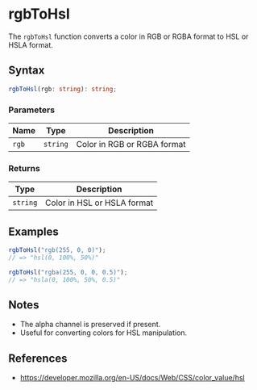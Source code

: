 # rgbToHsl

The `rgbToHsl` function converts a color in RGB or RGBA format to HSL or HSLA format.

## Syntax

```typescript
rgbToHsl(rgb: string): string;
```

### Parameters

| Name   | Type     | Description                  |
| ------ | -------- | ---------------------------- |
| `rgb`  | `string` | Color in RGB or RGBA format   |

### Returns

| Type      | Description                  |
| --------- | ---------------------------- |
| `string`  | Color in HSL or HSLA format |

## Examples

```typescript
rgbToHsl("rgb(255, 0, 0)");
// => "hsl(0, 100%, 50%)"

rgbToHsl("rgba(255, 0, 0, 0.5)");
// => "hsla(0, 100%, 50%, 0.5)"
```

## Notes

* The alpha channel is preserved if present.
* Useful for converting colors for HSL manipulation.

## References

* https://developer.mozilla.org/en-US/docs/Web/CSS/color_value/hsl
